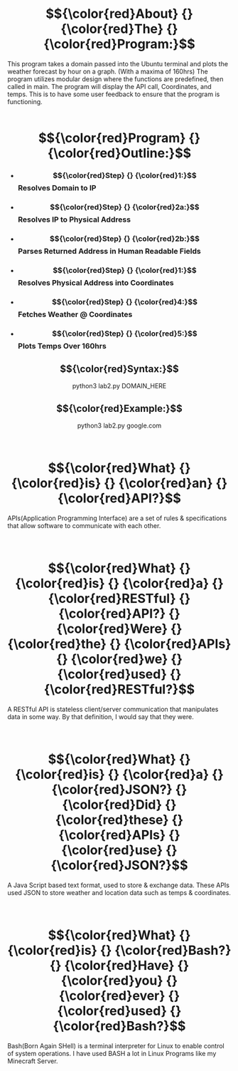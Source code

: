 
<div align="center">
  
# $${\color{red}About} {} {\color{red}The} {} {\color{red}Program:}$$

</div>


<div align="left">
This program takes a domain passed into the Ubuntu terminal and plots the 
weather forecast by hour on a graph. (With a maxima of 160hrs)
The program utilizes modular design where the functions are predefined, then called in main.
The program will display the API call, Coordinates, and temps. This is to have some user feedback to ensure
that the program is functioning.

</div>
<br>


<div align="center">
  
# $${\color{red}Program} {}  {\color{red}Outline:}$$

</div>


<div align="left">
  
- ### $${\color{red}Step} {} {\color{red}1:}$$  Resolves Domain to IP
- ### $${\color{red}Step} {} {\color{red}2a:}$$ Resolves IP to Physical Address
- ### $${\color{red}Step} {} {\color{red}2b:}$$ Parses Returned Address in Human Readable Fields
- ### $${\color{red}Step} {} {\color{red}1:}$$  Resolves Physical Address into Coordinates
- ### $${\color{red}Step} {} {\color{red}4:}$$  Fetches Weather @ Coordinates
- ###  $${\color{red}Step} {} {\color{red}5:}$$ Plots Temps Over 160hrs

</div>
<div align="center">
  
## $${\color{red}Syntax:}$$
python3 lab2.py DOMAIN_HERE

</div>
<div align="center">

## $${\color{red}Example:}$$
python3 lab2.py google.com

</div>
<br>


  
<div align="center">  
  
# $${\color{red}What} {} {\color{red}is} {} {\color{red}an} {} {\color{red}API?}$$

</div>

  
APIs(Application Programming Interface) are a set of rules &
specifications that allow software to communicate with each other.

<br>

<div align="center">
  
# $${\color{red}What} {} {\color{red}is} {} {\color{red}a} {} {\color{red}RESTful} {} {\color{red}API?} {} {\color{red}Were} {} {\color{red}the} {} {\color{red}APIs} {} {\color{red}we} {} {\color{red}used} {} {\color{red}RESTful?}$$

</div>


A RESTful API is stateless client/server communication that manipulates data in 
some way. By that definition, I would say that they were.

<br>

<div align="center">
  
# $${\color{red}What} {} {\color{red}is} {} {\color{red}a} {} {\color{red}JSON?} {} {\color{red}Did} {} {\color{red}these} {} {\color{red}APIs} {} {\color{red}use} {} {\color{red}JSON?}$$

</div>


A Java Script based text format, used to store & exchange data.
These APIs used JSON to store weather and location data such as temps 
& coordinates.

<br>

<div align="center">
  
# $${\color{red}What} {} {\color{red}is} {} {\color{red}Bash?} {} {\color{red}Have} {} {\color{red}you} {} {\color{red}ever} {} {\color{red}used} {} {\color{red}Bash?}$$

</div>


Bash(Born Again SHell) is a terminal interpreter for Linux to enable control
of system operations. I have used BASH a lot in Linux Programs like my Minecraft Server.

<br>



